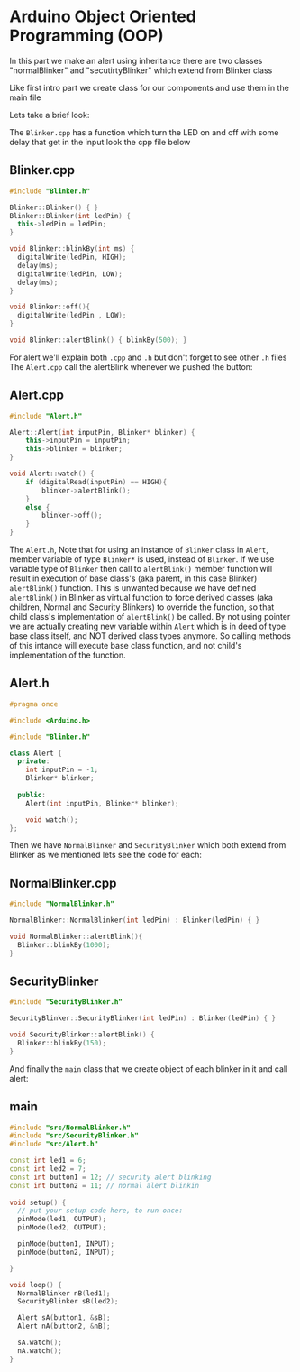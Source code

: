 # Arduino Object Oriented Programming (OOP)

In this part we make an alert using inheritance there are two classes "normalBlinker" and "secutirtyBlinker" which extend from Blinker class

Like first intro part we create class for our components and use them in the main file

Lets take a brief look:

The <code>Blinker.cpp</code> has a function which turn the LED on and off with some delay that get in the input look the cpp file below

## Blinker.cpp
```cpp
#include "Blinker.h"

Blinker::Blinker() { }
Blinker::Blinker(int ledPin) {
  this->ledPin = ledPin;
}

void Blinker::blinkBy(int ms) {
  digitalWrite(ledPin, HIGH);
  delay(ms);
  digitalWrite(ledPin, LOW);
  delay(ms);
}

void Blinker::off(){
  digitalWrite(ledPin , LOW);
}

void Blinker::alertBlink() { blinkBy(500); }
```

For alert we'll explain both <code>.cpp</code> and <code>.h</code> but don't forget to see other <code>.h</code> files
The <code>Alert.cpp</code> call the alertBlink whenever we pushed the button:
## Alert.cpp
```cpp
#include "Alert.h"

Alert::Alert(int inputPin, Blinker* blinker) {
	this->inputPin = inputPin;
	this->blinker = blinker;
}

void Alert::watch() {
	if (digitalRead(inputPin) == HIGH){
		blinker->alertBlink();
	}
	else {
		blinker->off();
	}
}
```
The <code>Alert.h</code>, Note that for using an instance of <code>Blinker</code> class in <code>Alert</code>,
member variable of type <code>Blinker*</code> is used, instead of <code>Blinker</code>.
If we use variable type of <code>Blinker</code> then call to <code>alertBlink()</code> member function will result in execution of 
base class's (aka parent, in this case Blinker) <code>alertBlink()</code> function.
This is unwanted because we have defined <code>alertBlink()</code> in Blinker as virtual function to force derived classes (aka children, Normal and Security Blinkers)
to override the function, so that child class's implementation of <code>alertBlink()</code> be called.
By not using pointer we are actually creating new variable within <code>Alert</code> which is in deed of type base class itself, and NOT derived class types anymore. So calling methods of this intance
will execute base class function, and not child's implementation of the function.
 
## Alert.h
```cpp
#pragma once

#include <Arduino.h>

#include "Blinker.h"

class Alert {
  private:
    int inputPin = -1;
    Blinker* blinker;
    
  public:
    Alert(int inputPin, Blinker* blinker);

    void watch();
};
```

Then we have <code>NormalBlinker</code> and <code>SecurityBlinker</code> which both extend from Blinker as we mentioned lets see the code for each:
## NormalBlinker.cpp
```cpp
#include "NormalBlinker.h"

NormalBlinker::NormalBlinker(int ledPin) : Blinker(ledPin) { }

void NormalBlinker::alertBlink(){
  Blinker::blinkBy(1000);
}
```

## SecurityBlinker
```cpp
#include "SecurityBlinker.h"

SecurityBlinker::SecurityBlinker(int ledPin) : Blinker(ledPin) { }

void SecurityBlinker::alertBlink() {
  Blinker::blinkBy(150);
}
```

And finally the <code>main</code> class that we create object of each blinker in it and call alert:

## main

```cpp
#include "src/NormalBlinker.h"
#include "src/SecurityBlinker.h"
#include "src/Alert.h"

const int led1 = 6;
const int led2 = 7;
const int button1 = 12; // security alert blinking 
const int button2 = 11; // normal alert blinkin
  
void setup() {
  // put your setup code here, to run once:
  pinMode(led1, OUTPUT);
  pinMode(led2, OUTPUT);

  pinMode(button1, INPUT);
  pinMode(button2, INPUT);

}

void loop() {
  NormalBlinker nB(led1);
  SecurityBlinker sB(led2);

  Alert sA(button1, &sB);
  Alert nA(button2, &nB);

  sA.watch();
  nA.watch();
}
```
